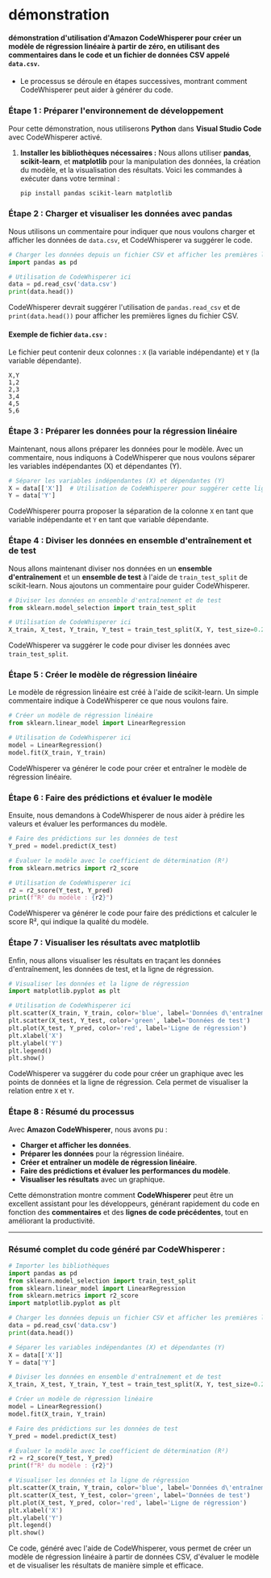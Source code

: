 # **démonstration**

#### **démonstration** d'utilisation d'Amazon **CodeWhisperer** pour créer un **modèle de régression linéaire** à partir de zéro, en utilisant des commentaires dans le code et un fichier de données CSV appelé `data.csv`. 

- Le processus se déroule en étapes successives, montrant comment CodeWhisperer peut aider à générer du code.

### **Étape 1 : Préparer l'environnement de développement**

Pour cette démonstration, nous utiliserons **Python** dans **Visual Studio Code** avec CodeWhisperer activé.

1. **Installer les bibliothèques nécessaires :**
   Nous allons utiliser **pandas**, **scikit-learn**, et **matplotlib** pour la manipulation des données, la création du modèle, et la visualisation des résultats.
   Voici les commandes à exécuter dans votre terminal :
   ```bash
   pip install pandas scikit-learn matplotlib
   ```

### **Étape 2 : Charger et visualiser les données avec pandas**

Nous utilisons un commentaire pour indiquer que nous voulons charger et afficher les données de `data.csv`, et CodeWhisperer va suggérer le code.

```python
# Charger les données depuis un fichier CSV et afficher les premières lignes
import pandas as pd

# Utilisation de CodeWhisperer ici
data = pd.read_csv('data.csv')
print(data.head())
```

CodeWhisperer devrait suggérer l'utilisation de `pandas.read_csv` et de `print(data.head())` pour afficher les premières lignes du fichier CSV.

#### **Exemple de fichier `data.csv` :**
Le fichier peut contenir deux colonnes : `X` (la variable indépendante) et `Y` (la variable dépendante).
```
X,Y
1,2
2,3
3,4
4,5
5,6
```

### **Étape 3 : Préparer les données pour la régression linéaire**

Maintenant, nous allons préparer les données pour le modèle. Avec un commentaire, nous indiquons à CodeWhisperer que nous voulons séparer les variables indépendantes (X) et dépendantes (Y).

```python
# Séparer les variables indépendantes (X) et dépendantes (Y)
X = data[['X']]  # Utilisation de CodeWhisperer pour suggérer cette ligne
Y = data['Y']
```

CodeWhisperer pourra proposer la séparation de la colonne `X` en tant que variable indépendante et `Y` en tant que variable dépendante.

### **Étape 4 : Diviser les données en ensemble d'entraînement et de test**

Nous allons maintenant diviser nos données en un **ensemble d'entraînement** et un **ensemble de test** à l'aide de `train_test_split` de scikit-learn. Nous ajoutons un commentaire pour guider CodeWhisperer.

```python
# Diviser les données en ensemble d'entraînement et de test
from sklearn.model_selection import train_test_split

# Utilisation de CodeWhisperer ici
X_train, X_test, Y_train, Y_test = train_test_split(X, Y, test_size=0.2, random_state=42)
```

CodeWhisperer va suggérer le code pour diviser les données avec `train_test_split`.

### **Étape 5 : Créer le modèle de régression linéaire**

Le modèle de régression linéaire est créé à l'aide de scikit-learn. Un simple commentaire indique à CodeWhisperer ce que nous voulons faire.

```python
# Créer un modèle de régression linéaire
from sklearn.linear_model import LinearRegression

# Utilisation de CodeWhisperer ici
model = LinearRegression()
model.fit(X_train, Y_train)
```

CodeWhisperer va générer le code pour créer et entraîner le modèle de régression linéaire.

### **Étape 6 : Faire des prédictions et évaluer le modèle**

Ensuite, nous demandons à CodeWhisperer de nous aider à prédire les valeurs et évaluer les performances du modèle.

```python
# Faire des prédictions sur les données de test
Y_pred = model.predict(X_test)

# Évaluer le modèle avec le coefficient de détermination (R²)
from sklearn.metrics import r2_score

# Utilisation de CodeWhisperer ici
r2 = r2_score(Y_test, Y_pred)
print(f"R² du modèle : {r2}")
```

CodeWhisperer va générer le code pour faire des prédictions et calculer le score R², qui indique la qualité du modèle.

### **Étape 7 : Visualiser les résultats avec matplotlib**

Enfin, nous allons visualiser les résultats en traçant les données d'entraînement, les données de test, et la ligne de régression.

```python
# Visualiser les données et la ligne de régression
import matplotlib.pyplot as plt

# Utilisation de CodeWhisperer ici
plt.scatter(X_train, Y_train, color='blue', label='Données d\'entraînement')
plt.scatter(X_test, Y_test, color='green', label='Données de test')
plt.plot(X_test, Y_pred, color='red', label='Ligne de régression')
plt.xlabel('X')
plt.ylabel('Y')
plt.legend()
plt.show()
```

CodeWhisperer va suggérer du code pour créer un graphique avec les points de données et la ligne de régression. Cela permet de visualiser la relation entre `X` et `Y`.

### **Étape 8 : Résumé du processus**

Avec **Amazon CodeWhisperer**, nous avons pu :
- **Charger et afficher les données**.
- **Préparer les données** pour la régression linéaire.
- **Créer et entraîner un modèle de régression linéaire**.
- **Faire des prédictions et évaluer les performances du modèle**.
- **Visualiser les résultats** avec un graphique.

Cette démonstration montre comment **CodeWhisperer** peut être un excellent assistant pour les développeurs, générant rapidement du code en fonction des **commentaires** et des **lignes de code précédentes**, tout en améliorant la productivité.

---

### **Résumé complet du code généré par CodeWhisperer :**

```python
# Importer les bibliothèques
import pandas as pd
from sklearn.model_selection import train_test_split
from sklearn.linear_model import LinearRegression
from sklearn.metrics import r2_score
import matplotlib.pyplot as plt

# Charger les données depuis un fichier CSV et afficher les premières lignes
data = pd.read_csv('data.csv')
print(data.head())

# Séparer les variables indépendantes (X) et dépendantes (Y)
X = data[['X']]
Y = data['Y']

# Diviser les données en ensemble d'entraînement et de test
X_train, X_test, Y_train, Y_test = train_test_split(X, Y, test_size=0.2, random_state=42)

# Créer un modèle de régression linéaire
model = LinearRegression()
model.fit(X_train, Y_train)

# Faire des prédictions sur les données de test
Y_pred = model.predict(X_test)

# Évaluer le modèle avec le coefficient de détermination (R²)
r2 = r2_score(Y_test, Y_pred)
print(f"R² du modèle : {r2}")

# Visualiser les données et la ligne de régression
plt.scatter(X_train, Y_train, color='blue', label='Données d\'entraînement')
plt.scatter(X_test, Y_test, color='green', label='Données de test')
plt.plot(X_test, Y_pred, color='red', label='Ligne de régression')
plt.xlabel('X')
plt.ylabel('Y')
plt.legend()
plt.show()
```

Ce code, généré avec l'aide de CodeWhisperer, vous permet de créer un modèle de régression linéaire à partir de données CSV, d'évaluer le modèle et de visualiser les résultats de manière simple et efficace.

